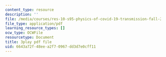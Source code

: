 ```yaml
---
content_type: resource
description: ''
file: /media/courses/res-10-s95-physics-of-covid-19-transmission-fall-2020/6643a72f48eea2f70967dd3d7e0cff11_k_VJo1Vrl6E.pdf
file_type: application/pdf
learning_resource_types: []
ocw_type: OCWFile
resourcetype: Document
title: 3play pdf file
uid: 6643a72f-48ee-a2f7-0967-dd3d7e0cff11
---
```

